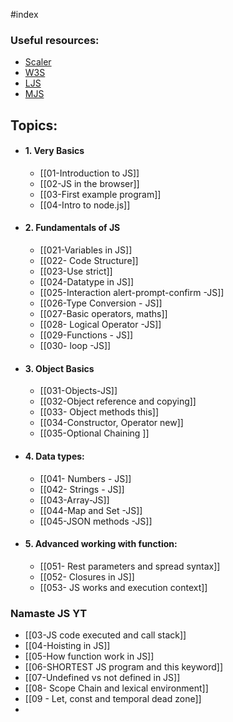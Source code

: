 #index 

### Useful resources:

* [Scaler](https://www.scaler.com/topics/course/javascript-beginners/video/239/)
* [W3S](https://www.w3schools.com/js/)
* [LJS](https://www.learn-js.org/)
* [MJS](https://javascript.info/)

## Topics:

* #### 1. Very Basics
	* [[01-Introduction to JS]]
	* [[02-JS in the browser]]
	* [[03-First example program]]
	* [[04-Intro to node.js]]


* #### 2. Fundamentals of JS
	* [[021-Variables in JS]]
	* [[022- Code Structure]]
	* [[023-Use strict]]
	* [[024-Datatype in JS]]
	* [[025-Interaction alert-prompt-confirm -JS]]
	* [[026-Type Conversion - JS]]
	* [[027-Basic operators, maths]]
	* [[028- Logical Operator -JS]]
	* [[029-Functions - JS]]
	* [[030- loop -JS]]

* #### 3. Object Basics
	* [[031-Objects-JS]]
	* [[032-Object reference and copying]]
	* [[033- Object methods this]]
	* [[034-Constructor, Operator new]]
	* [[035-Optional Chaining ]]

* #### 4. Data types:
	* [[041- Numbers - JS]]
	* [[042- Strings - JS]]
	* [[043-Array-JS]]
	* [[044-Map and Set -JS]]
	* [[045-JSON methods -JS]]

* #### 5. Advanced working with function:
	* [[051- Rest parameters and spread syntax]]
	* [[052- Closures in JS]]
	* [[053- JS works and execution context]]


### Namaste JS YT

* [[03-JS code executed and call stack]]
* [[04-Hoisting in JS]]
* [[05-How function work in JS]]
* [[06-SHORTEST JS program and this keyword]]
* [[07-Undefined vs not defined in JS]]
* [[08- Scope Chain and lexical environment]]
* [[09 - Let, const and temporal dead zone]]
* 

